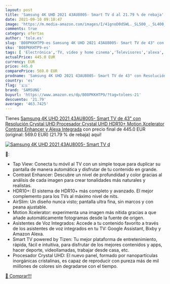 ```yaml
---
layout: post
title: 'Samsung 4K UHD 2021 43AU8005- Smart TV d al 21.79 % de rebaja'
date: 2021-09-10 09:10:47
image: 'https://m.media-amazon.com/images/I/41gnoD0dSWL._SL500_._SL400_.jpg'
comments: true
category: ofertas
author: 'tole.es'
slug: 'B08PKKHTP9-es Samsung 4K UHD 2021 43AU8005- Smart TV de 43" con...'
sku: 'B08PKKHTP9-es'
tags: [ 'Electrónica','TV, vídeo y home cinema','Televisores','alexa','samsung', ]
actualPrice: 445.0 EUR
currency: EUR
price: 445.0
comparePrice: 569.0 EUR
prodname: 'Samsung 4K UHD 2021 43AU8005- Smart TV de 43" con Resolución Crystal UHD  Procesador Crystal UHD  HDR10+  Motion Xcelerator  Contrast Enhancer y Alexa Integrada'
country: 'es'
flag: '🇪🇸'
brand: 'SAMSUNG'
buyurl: 'https://www.amazon.es/dp/B08PKKHTP9/?tag=tolees-21'
descuento: '21.79'
average: '463.7425'
---
```


Tienes [Samsung 4K UHD 2021 43AU8005- Smart TV de 43" con Resolución Crystal UHD  Procesador Crystal UHD  HDR10+  Motion Xcelerator  Contrast Enhancer y Alexa Integrada](https://www.amazon.es/dp/B08PKKHTP9/?tag=tolees-21) con precio final de  445.0 EUR (original: 569.0 EUR) (21.79 %  de rebaja) aqui!

[![Samsung 4K UHD 2021 43AU8005- Smart TV d](https://m.media-amazon.com/images/I/41gnoD0dSWL._SL500_._SL400_.jpg)](https://www.amazon.es/dp/B08PKKHTP9/?tag=tolees-21)

🔎:

- Tap View: Conecta tu móvil al TV con un simple toque para duplicar su pantalla de manera automática y disfrutar de tu contenido en grande.
- Contrast Enhancer: Descubre un nivel de profundidad y color gracias al análisis de cada imagen para crear tonalidades más naturales y realistas.
- HDR10+: El sistema de HDR10+ más completo y avanzado. El mejor complemento para los TVs al máximo nivel de nits.
- AirSlim: Un diseño nunca visto; pantalla ultra fina, sin marcos y con peana ajustable.
- Motion Xcelerator: experimenta una imagen más nítida gracias a que añade automáticamente fotogramas desde la fuente de origen.
- Asistentes de Voz Integrados: Accede a tu contenido favorito a través de los asistentes de voz integrados en tu TV: Google Assistant, Bixby y Amazon Alexa.
- Smart TV powered by Tizen: Tu mejor plataforma de entretenimiento, rápida, fácil e intuitiva, para disfrutar de los mejores contenidos y apps, hacer deporte, videollamadas, trabajar desde casa, etc.
- Procesador Crystal UHD: El nuevo panel, formado por nanopartículas inorgánicas cristalinas, es capaz de reproducir con pureza más de mil miillones de colores sin degradarse con el tiempo.

[🛒 Comprar!!!](https://www.amazon.es/dp/B08PKKHTP9/?tag=tolees-21)
